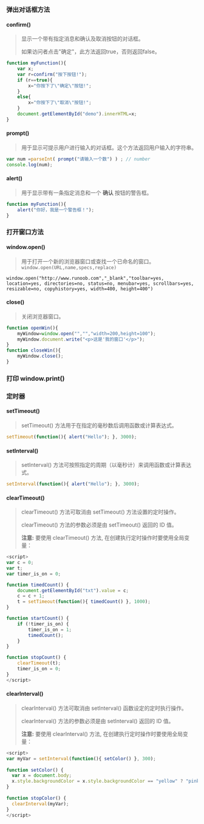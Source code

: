 ### 弹出对话框方法

#### confirm()

> 显示一个带有指定消息和确认及取消按钮的对话框。
>
> 如果访问者点击"确定"，此方法返回true，否则返回false。

```js
function myFunction(){
    var x;
    var r=confirm("按下按钮!");
    if (r==true){
        x="你按下了\"确定\"按钮!";
    }
    else{
        x="你按下了\"取消\"按钮!";
    }
    document.getElementById("demo").innerHTML=x;
}
```

#### prompt()

> 用于显示可提示用户进行输入的对话框。这个方法返回用户输入的字符串。

```js
var num =parseInt( prompt("请输入一个数") ) ; // number
console.log(num);
```

#### alert() 

> 用于显示带有一条指定消息和一个 **确认** 按钮的警告框。

```js
function myFunction(){
    alert("你好，我是一个警告框！");
}
```

### 打开窗口方法

#### window.open()

> 用于打开一个新的浏览器窗口或查找一个已命名的窗口。`window.open(URL,name,specs,replace)`

```
window.open("http://www.runoob.com","_blank","toolbar=yes, location=yes, directories=no, status=no, menubar=yes, scrollbars=yes, resizable=no, copyhistory=yes, width=400, height=400")
```

#### close()

> 关闭浏览器窗口。

```js
function openWin(){
	myWindow=window.open("","","width=200,height=100");
	myWindow.document.write("<p>这是'我的窗口'</p>");
}
function closeWin(){
	myWindow.close();
}
```

### 打印 window.print()



### 定时器

#### setTimeout()

> setTimeout() 方法用于在指定的毫秒数后调用函数或计算表达式。

```js
setTimeout(function(){ alert("Hello"); }, 3000);
```

#### setInterval()

> setInterval() 方法可按照指定的周期（以毫秒计）来调用函数或计算表达式。

```js
setInterval(function(){ alert("Hello"); }, 3000);
```



#### clearTimeout()

> clearTimeout() 方法可取消由 setTimeout() 方法设置的定时操作。
>
> clearTimeout() 方法的参数必须是由 setTimeout() 返回的 ID 值。
>
> **注意:** 要使用 clearTimeout() 方法, 在创建执行定时操作时要使用全局变量：

```js
<script>
var c = 0;
var t;
var timer_is_on = 0;

function timedCount() {
    document.getElementById("txt").value = c;
    c = c + 1;
    t = setTimeout(function(){ timedCount() }, 1000);
}

function startCount() {
    if (!timer_is_on) {
        timer_is_on = 1;
        timedCount();
    }
}

function stopCount() {
    clearTimeout(t);
    timer_is_on = 0;
}
</script>
```

#### clearInterval()

> clearInterval() 方法可取消由 setInterval() 函数设定的定时执行操作。
>
> clearInterval() 方法的参数必须是由 setInterval() 返回的 ID 值。
>
> **注意:** 要使用 clearInterval() 方法, 在创建执行定时操作时要使用全局变量：

```js
<script>
var myVar = setInterval(function(){ setColor() }, 300);
 
function setColor() {
  var x = document.body;
  x.style.backgroundColor = x.style.backgroundColor == "yellow" ? "pink" : "yellow";
}
 
function stopColor() {
  clearInterval(myVar);
}
</script>
```

